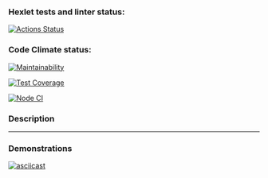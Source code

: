 ### Hexlet tests and linter status:
[![Actions Status](https://github.com/SplitCode/frontend-project-46/workflows/hexlet-check/badge.svg)](https://github.com/SplitCode/frontend-project-46/actions)


### Code Climate status:
[![Maintainability](https://api.codeclimate.com/v1/badges/71c007b43f46e158118b/maintainability)](https://codeclimate.com/github/SplitCode/frontend-project-46/maintainability)

[![Test Coverage](https://api.codeclimate.com/v1/badges/71c007b43f46e158118b/test_coverage)](https://codeclimate.com/github/SplitCode/frontend-project-46/test_coverage)


[![Node CI](https://github.com/SplitCode/frontend-project-46/actions/workflows/project.yml/badge.svg)](https://github.com/SplitCode/frontend-project-46/actions/workflows/project.yml)

### Description

___
### Demonstrations

[![asciicast](https://asciinema.org/a/610738.svg)](https://asciinema.org/a/610738)